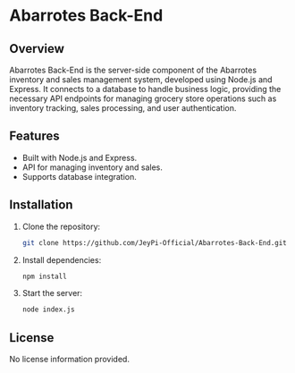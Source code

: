# Abarrotes Back-End

## Overview
Abarrotes Back-End is the server-side component of the Abarrotes inventory and sales management system, developed using Node.js and Express. It connects to a database to handle business logic, providing the necessary API endpoints for managing grocery store operations such as inventory tracking, sales processing, and user authentication.

## Features
- Built with Node.js and Express.
- API for managing inventory and sales.
- Supports database integration.

## Installation
1. Clone the repository:
   ```bash
   git clone https://github.com/JeyPi-Official/Abarrotes-Back-End.git
   ```
2. Install dependencies:
   ```bash
   npm install
   ```
3. Start the server:
   ```bash
   node index.js
   ```

## License
No license information provided.
